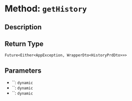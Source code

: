 # Method: `getHistory`

## Description



## Return Type
`Future<Either<AppException, WrapperDto<HistoryPrdDto>>>`

## Parameters

- ``: `dynamic`
- ``: `dynamic`
- ``: `dynamic`
